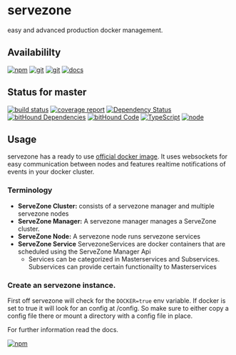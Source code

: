 # servezone
easy and advanced production docker management.

## Availabililty
[![npm](https://push.rocks/assets/repo-button-npm.svg)](https://www.npmjs.com/package/servezone)
[![git](https://push.rocks/assets/repo-button-git.svg)](https://gitlab.com/servezone/servezone)
[![git](https://push.rocks/assets/repo-button-mirror.svg)](https://github.com/servezone/servezone)
[![docs](https://push.rocks/assets/repo-button-docs.svg)](https://servezone.gitlab.io/servezone/docs)

## Status for master
[![build status](https://gitlab.com/servezone/servezone/badges/master/build.svg)](https://gitlab.com/servezone/servezone/commits/master)
[![coverage report](https://gitlab.com/servezone/servezone/badges/master/coverage.svg)](https://gitlab.com/servezone/servezone/commits/master)
[![Dependency Status](https://david-dm.org/servezone/servezone.svg)](https://david-dm.org/servezone/servezone)
[![bitHound Dependencies](https://www.bithound.io/github/servezone/servezone/badges/dependencies.svg)](https://www.bithound.io/github/servezone/servezone/master/dependencies/npm)
[![bitHound Code](https://www.bithound.io/github/servezone/servezone/badges/code.svg)](https://www.bithound.io/github/servezone/servezone)
[![TypeScript](https://img.shields.io/badge/TypeScript-2.x-blue.svg)](https://nodejs.org/dist/latest-v6.x/docs/api/)
[![node](https://img.shields.io/badge/node->=%206.x.x-blue.svg)](https://nodejs.org/dist/latest-v6.x/docs/api/)

## Usage
servezone has a ready to use [official docker image](https://hub.docker.com/r/hosttoday/ht-docker-coretraffic/).
It uses websockets for easy communication between nodes and features realtime notifications of events in your docker cluster.

### Terminology
* **ServeZone Cluster:** consists of a servezone manager and multiple servezone nodes 
* **ServeZone Manager:** A servezone manager manages a ServeZone cluster.
* **ServeZone Node:** A servezone node runs servezone services
* **ServeZone Service** ServezoneServices are docker containers that are scheduled using the ServeZone Manager Api
    * Services can be categorized in Masterservices and Subservices.
      Subservices can provide certain functionailty to Masterservices
### Create an servezone instance.
First off servezone will check for the `DOCKER=true` env variable.
If docker is set to true it will look for an config at /config.
So make sure to either copy a config file there or mount a directory with a config file in place.

For further information read the docs.

[![npm](https://push.rocks/assets/repo-header.svg)](https://push.rocks)
